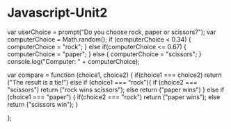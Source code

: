# Javascript-Unit2
var userChoice = prompt("Do you choose rock, paper or scissors?");
var computerChoice = Math.random();
if (computerChoice < 0.34) {
	computerChoice = "rock";
} else if(computerChoice <= 0.67) {
	computerChoice = "paper";
} else {
	computerChoice = "scissors";
} console.log("Computer: " + computerChoice);

var compare = function (choice1, choice2) {
    if(choice1 === choice2)
        return ("The result is a tie!")
    else if (choice1 === "rock"){
        if (choice2 === "scissors")
            return ("rock wins scissors");
        else
            return ("paper wins")
        }
    else if (choice1 === "paper")
    {
        if(choice2 === "rock")
        return ("paper wins");
        else
        return ("scissors win");
    }

};

